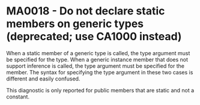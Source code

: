# MA0018 - Do not declare static members on generic types (deprecated; use CA1000 instead)

When a static member of a generic type is called, the type argument must be specified for the type.
When a generic instance member that does not support inference is called, the type argument must be specified for the member.
The syntax for specifying the type argument in these two cases is different and easily confused.

This diagnostic is only reported for public members that are static and not a constant.
